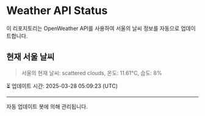 
# Weather API Status

이 리포지토리는 OpenWeather API를 사용하여 서울의 날씨 정보를 자동으로 업데이트합니다.

## 현재 서울 날씨
> 서울의 현재 날씨: scattered clouds, 온도: 11.61°C, 습도: 8%

⏳ 업데이트 시간: 2025-03-28 05:09:23 (UTC)

---
자동 업데이트 봇에 의해 관리됩니다.
